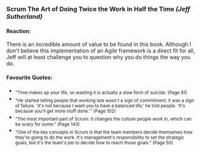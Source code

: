 ### **Scrum** The Art of Doing Twice the Work in Half the Time *(Jeff Sutherland)*

#### Reaction:
There is an incredible amount of value to be found in this book. Although I don't believe this implementation of an Agile framework is a direct fit for all, Jeff will at least challenge you to question why you do things the way you do. 
#### Favourite Quotes:
- <sub>"Time makes up your life, so wasting it is actually a slow form of suicide. (Page 81)</sub>
- <sub>"He started telling people that working late wasn't a sign of commitment; it was a sign of failure. 'It's not because I want you to have a balanced life,' he told people. 'It's because you'll get more stuff done.'" (Page 102)</sub>
- <sub>"The most important part of Scrum: it changes the culture people work in, which can be scary for some." (Page 143)</sub>
- <sub>"One of the key concepts in Scrum is that the team members decide themselves how they're going to do the work. It's management's responsibility to set the strategic goals, but it's the team's job to decide how to reach those goals." (Page 50)</sub>
